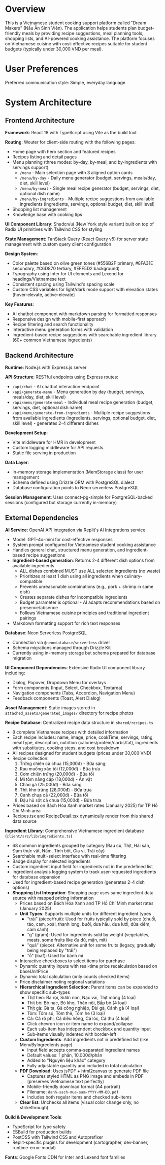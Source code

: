 # Overview

This is a Vietnamese student cooking support platform called "Dream Makers" (Nấu Ăn Sinh Viên). The application helps students plan budget-friendly meals by providing recipe suggestions, meal planning tools, shopping lists, and AI-powered cooking assistance. The platform focuses on Vietnamese cuisine with cost-effective recipes suitable for student budgets (typically under 30,000 VND per meal).

# User Preferences

Preferred communication style: Simple, everyday language.

# System Architecture

## Frontend Architecture

**Framework**: React 18 with TypeScript using Vite as the build tool

**Routing**: Wouter for client-side routing with the following pages:
- Home page with hero section and featured recipes
- Recipes listing and detail pages
- Menu planning (three modes: by-day, by-meal, and by-ingredients with servings support)
  - `/menu` - Main selection page with 3 aligned option cards
  - `/menu/by-day` - Daily menu generator (budget, servings, meals/day, diet, skill level)
  - `/menu/by-meal` - Single meal recipe generator (budget, servings, diet, optional dish name)
  - `/menu/by-ingredients` - Multiple recipe suggestions from available ingredients (ingredients, servings, optional budget, diet, skill level)
- Shopping list management
- Knowledge base with cooking tips

**UI Component Library**: Shadcn/ui (New York style variant) built on top of Radix UI primitives with Tailwind CSS for styling

**State Management**: TanStack Query (React Query v5) for server state management with custom query client configuration

**Design System**:
- Color palette based on olive green tones (#556B2F primary, #8FA31E secondary, #C6D870 tertiary, #EFF5D2 background)
- Typography using Inter for UI elements and Lexend for headings/Vietnamese text
- Consistent spacing using Tailwind's spacing scale
- Custom CSS variables for light/dark mode support with elevation states (hover-elevate, active-elevate)

**Key Features**:
- AI chatbot component with markdown parsing for formatted responses
- Responsive design with mobile-first approach
- Recipe filtering and search functionality
- Interactive menu generation forms with validation
- Ingredient-based recipe suggestions with searchable ingredient library (60+ common Vietnamese ingredients)

## Backend Architecture

**Runtime**: Node.js with Express.js server

**API Structure**: RESTful endpoints using Express routes:
- `/api/chat` - AI chatbot interaction endpoint
- `/api/generate-menu` - Menu generation by day (budget, servings, meals/day, diet, skill level)
- `/api/menu/generate-meal` - Individual meal recipe generation (budget, servings, diet, optional dish name)
- `/api/menu/generate-from-ingredients` - Multiple recipe suggestions from available ingredients (ingredients, servings, optional budget, diet, skill level) - generates 2-4 different dishes

**Development Setup**: 
- Vite middleware for HMR in development
- Custom logging middleware for API requests
- Static file serving in production

**Data Layer**: 
- In-memory storage implementation (MemStorage class) for user management
- Schema defined using Drizzle ORM with PostgreSQL dialect
- Database configuration points to Neon serverless PostgreSQL

**Session Management**: Uses connect-pg-simple for PostgreSQL-backed sessions (configured but storage currently in-memory)

## External Dependencies

**AI Service**: OpenAI API integration via Replit's AI Integrations service
- Model: GPT-4o-mini for cost-effective responses
- System prompt configured for Vietnamese student cooking assistance
- Handles general chat, structured menu generation, and ingredient-based recipe suggestions
- **Ingredient-based generation**: Returns 2-4 different dish options from available ingredients
  - ALL dishes combined MUST use ALL selected ingredients (no waste)
  - Prioritizes at least 1 dish using all ingredients when culinary-compatible
  - Prevents unreasonable combinations (e.g., pork + shrimp in same dish)
  - Creates separate dishes for incompatible ingredients
  - Budget parameter is optional - AI adapts recommendations based on presence/absence
  - Follows Vietnamese cuisine principles and traditional ingredient pairings
- Markdown formatting support for rich text responses

**Database**: Neon Serverless PostgreSQL
- Connection via `@neondatabase/serverless` driver
- Schema migrations managed through Drizzle Kit
- Currently using in-memory storage but schema prepared for database migration

**UI Component Dependencies**: Extensive Radix UI component library including:
- Dialog, Popover, Dropdown Menu for overlays
- Form components (Input, Select, Checkbox, Textarea)
- Navigation components (Tabs, Accordion, Navigation Menu)
- Feedback components (Toast, Alert Dialog)

**Asset Management**: Static images stored in `attached_assets/generated_images/` directory for recipe photos

**Recipe Database**: Centralized recipe data structure in `shared/recipes.ts`
- 8 complete Vietnamese recipes with detailed information
- Each recipe includes: name, image, price, cookTime, servings, rating, mealType, description, nutrition (calories/protein/carbs/fat), ingredients with substitutes, cooking steps, and cost breakdown
- All recipes designed for student budgets (prices under 30,000 VND)
- Recipe collection:
  1. Trứng chiên cà chua (15,000đ) - Bữa sáng
  2. Rau muống xào tỏi (12,000đ) - Bữa trưa
  3. Cơm chiên trứng (20,000đ) - Bữa tối
  4. Mì tôm nâng cấp (18,000đ) - Ăn vặt
  5. Cháo gà (25,000đ) - Bữa sáng
  6. Thịt kho trứng (28,000đ) - Bữa trưa
  7. Canh chua cá (22,000đ) - Bữa tối
  8. Đậu hũ sốt cà chua (15,000đ) - Bữa trưa
- Prices based on Bách Hóa Xanh market rates (January 2025) for TP Hồ Chí Minh area
- Recipes.tsx and RecipeDetail.tsx dynamically render from this shared data source

**Ingredient Library**: Comprehensive Vietnamese ingredient database (`client/src/lib/ingredients.ts`)
- 68 common ingredients grouped by category (Rau củ, Thịt, Hải sản, Đạm thực vật, Nấm, Tinh bột, Gia vị, Trái cây)
- Searchable multi-select interface with real-time filtering
- Badge display for selected ingredients
- Custom ingredient input field for ingredients not in the predefined list
- Ingredient analysis logging system to track user-requested ingredients for database expansion
- Used for ingredient-based recipe generation (generates 2-4 dish options)
- **Shopping List Integration**: Shopping page uses same ingredient data source with mapped pricing information
  - Prices based on Bách Hóa Xanh and TP Hồ Chí Minh market rates (January 2025)
  - **Unit Types**: Supports multiple units for different ingredient types
    - "trái" (piece/fruit): Used for fruits typically sold by piece (chuối, táo, cam, xoài, thanh long, bưởi, dưa hấu, dưa lưới, dừa xiêm, cam sành)
    - "g" (gram): Used for ingredients sold by weight (vegetables, meats, some fruits like đu đủ, mận, mít)
    - "quả" (piece): Alternative unit for some fruits (legacy, gradually being replaced by "trái")
    - "ổ" (loaf): Used for bánh mì
  - Interactive checkboxes to select items for purchase
  - Dynamic quantity inputs with real-time price recalculation based on baseUnitPrice
  - Dynamic total calculation (only counts checked items)
  - Price disclaimer noting regional variations
  - **Hierarchical Ingredient Selection**: Parent items can be expanded to show specific sub-types
    - Thịt heo: Ba rọi, Sườn non, Nạc vai, Thịt mông (4 loại)
    - Thịt bò: Bò nạc, Bò kho, Thăn nội, Bắp bò (4 loại)
    - Thịt gà: Gà ta, Gà công nghiệp, Đùi gà, Cánh gà (4 loại)
    - Tôm: Tôm sú, Tôm thẻ, Tôm he (3 loại)
    - Cá: Cá rô phi, Cá diêu hồng, Cá lóc, Cá thu (4 loại)
    - Click chevron icon or item name to expand/collapse
    - Each sub-item has independent checkbox and quantity input
    - Sub-items visually indented with border-left
  - **Custom Ingredients**: Add ingredients not in predefined list (like MenuByIngredients page)
    - Input field accepts comma-separated ingredient names
    - Default values: 1 phần, 10.000đ/phần
    - Added to "Nguyên liệu khác" category
    - Fully adjustable quantity and included in total calculation
  - **PDF Download**: Uses jsPDF + html2canvas to generate PDF file
    - Captures styled HTML as PNG image and embeds in PDF (preserves Vietnamese text perfectly)
    - Mobile-friendly download format (A4 portrait)
    - Filename: `danh-sach-mua-sam-YYYY-MM-DD.pdf`
    - Includes both regular items and checked sub-items
  - **Clear list**: Unchecks all items (visual color change only, no strikethrough)

**Build & Development Tools**:
- TypeScript for type safety
- ESBuild for production builds
- PostCSS with Tailwind CSS and Autoprefixer
- Replit-specific plugins for development (cartographer, dev-banner, runtime-error-modal)

**Fonts**: Google Fonts CDN for Inter and Lexend font families